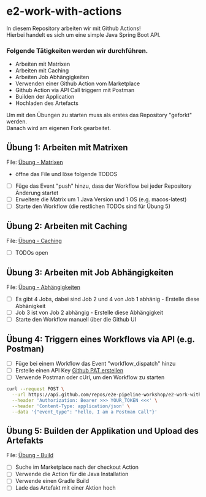 # e2-work-with-actions
In diesem Repository arbeiten wir mit Github Actions! <br> 
Hierbei handelt es sich um eine simple Java Spring Boot API. <br> 

### Folgende Tätigkeiten werden wir durchführen.
* Arbeiten mit Matrixen
* Arbeiten mit Caching
* Arbeiten Job Abhängigkeiten 
* Verwenden einer Github Action vom Marketplace
* Github Action via API Call triggern mit Postman
* Builden der Application
* Hochladen des Artefacts

Um mit den Übungen zu starten muss als erstes das Repository "geforkt" werden. <br>
Danach wird am eigenen Fork gearbeitet. 

## Übung 1: Arbeiten mit Matrixen
File: [Übung - Matrixen](.github/workflows/build-with-matrixen.yaml)
* öffne das File und löse folgende TODOS
- [ ] Füge das Event "push" hinzu, dass der Workflow bei jeder Repository Änderung startet
- [ ] Erweitere die Matrix um 1 Java Version und 1 OS (e.g. macos-latest)
- [ ] Starte den Workflow (die restlichen TODOs sind für Übung 5)

## Übung 2: Arbeiten mit Caching
File: [Übung - Caching](.github/workflows/caching.yml)
- [ ] TODOs open

## Übung 3: Arbeiten mit Job Abhängigkeiten
File: [Übung - Abhängigkeiten](.github/workflows/job-dependencies.yml)
- [ ] Es gibt 4 Jobs, dabei sind Job 2 und 4 von Job 1 abhänig - Erstelle diese Abhänigkeit
- [ ] Job 3 ist von Job 2 abhängig - Erstelle diese Abhängigkeit
- [ ] Starte den Workflow manuell über die Github UI

## Übung 4: Triggern eines Workflows via API (e.g. Postman)
- [ ] Füge bei einem Workflow das Event "workflow_dispatch" hinzu
- [ ] Erstelle einen API Key [Github PAT erstellen](https://docs.github.com/en/authentication/keeping-your-account-and-data-secure/creating-a-personal-access-token)
- [ ] Verwende Postman oder cUrl, um den Workflow zu starten
```bash
curl --request POST \
  --url https://api.github.com/repos/e2e-pipeline-workshop/e2-work-with-actions/dispatches \
  --header 'Authorization: Bearer >>> YOUR_TOKEN <<<' \
  --header 'Content-Type: application/json' \
  --data '{"event_type": "hello, I am a Postman Call"}'
  ```
  
  ## Übung 5: Builden der Applikation und Upload des Artefakts
  File: [Übung - Build](.github/workflows/build-with-matrixen.yaml)
- [ ] Suche im Marketplace nach der checkout Action
- [ ] Verwende die Action für die Java Installation
- [ ] Verwende einen Gradle Build
- [ ] Lade das Artefakt mit einer Aktion hoch

